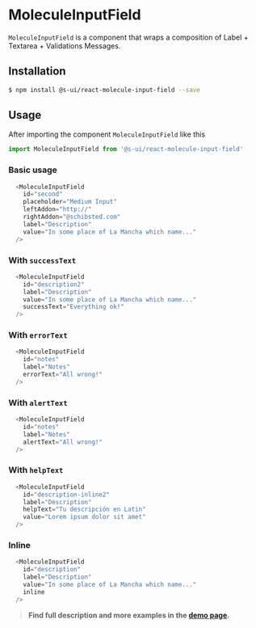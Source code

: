 # MoleculeInputField


`MoleculeInputField` is a component that wraps a composition of Label + Textarea + Validations  Messages. 


## Installation

```sh
$ npm install @s-ui/react-molecule-input-field --save
```

## Usage

After importing the component `MoleculeInputField` like this

```javascript
import MoleculeInputField from '@s-ui/react-molecule-input-field'
```

### Basic usage
    
```javascript
  <MoleculeInputField
    id="second"
    placeholder="Medium Input"
    leftAddon="http://"
    rightAddon="@schibsted.com"
    label="Description"
    value="In some place of La Mancha which name..."
  />
```

### With `successText`
    
```javascript
  <MoleculeInputField
    id="description2"
    label="Description"
    value="In some place of La Mancha which name..."
    successText="Everything ok!"
  />
```

### With `errorText`
    
```javascript
  <MoleculeInputField
    id="notes"
    label="Notes"
    errorText="All wrong!"
  />
```

### With `alertText`

```javascript
  <MoleculeInputField
    id="notes"
    label="Notes"
    alertText="All wrong!"
  />

```

### With `helpText`

```javascript
  <MoleculeInputField
    id="description-inline2"
    label="Description"
    helpText="Tu descripción en Latin"
    value="Lorem ipsum dolor sit amet"
  />
```

### Inline

```javascript
  <MoleculeInputField
    id="description"
    label="Description"
    value="In some place of La Mancha which name..."
    inline
  />
```


> **Find full description and more examples in the [demo page](https://sui-components.now.sh/workbench/molecule/inputField/demo).**
